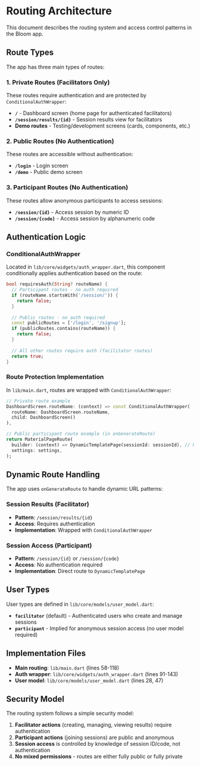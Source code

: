 # Routing Architecture

This document describes the routing system and access control patterns in the Bloom app.

## Route Types

The app has three main types of routes:

### 1. Private Routes (Facilitators Only)
These routes require authentication and are protected by `ConditionalAuthWrapper`:

- **`/`** - Dashboard screen (home page for authenticated facilitators)
- **`/session/results/{id}`** - Session results view for facilitators
- **Demo routes** - Testing/development screens (cards, components, etc.)

### 2. Public Routes (No Authentication)
These routes are accessible without authentication:

- **`/login`** - Login screen
- **`/demo`** - Public demo screen

### 3. Participant Routes (No Authentication)
These routes allow anonymous participants to access sessions:

- **`/session/{id}`** - Access session by numeric ID
- **`/session/{code}`** - Access session by alphanumeric code

## Authentication Logic

### ConditionalAuthWrapper
Located in `lib/core/widgets/auth_wrapper.dart`, this component conditionally applies authentication based on the route:

```dart
bool requiresAuth(String? routeName) {
  // Participant routes - no auth required
  if (routeName.startsWith('/session/')) {
    return false;
  }
  
  // Public routes - no auth required  
  const publicRoutes = ['/login', '/signup'];
  if (publicRoutes.contains(routeName)) {
    return false;
  }
  
  // All other routes require auth (facilitator routes)
  return true;
}
```

### Route Protection Implementation
In `lib/main.dart`, routes are wrapped with `ConditionalAuthWrapper`:

```dart
// Private route example
DashboardScreen.routeName: (context) => const ConditionalAuthWrapper(
  routeName: DashboardScreen.routeName, 
  child: DashboardScreen()
),

// Public participant route example (in onGenerateRoute)
return MaterialPageRoute(
  builder: (context) => DynamicTemplatePage(sessionId: sessionId), // No wrapper
  settings: settings,
);
```

## Dynamic Route Handling

The app uses `onGenerateRoute` to handle dynamic URL patterns:

### Session Results (Facilitator)
- **Pattern**: `/session/results/{id}`
- **Access**: Requires authentication
- **Implementation**: Wrapped with `ConditionalAuthWrapper`

### Session Access (Participant)
- **Pattern**: `/session/{id}` or `/session/{code}`
- **Access**: No authentication required
- **Implementation**: Direct route to `DynamicTemplatePage`

## User Types

User types are defined in `lib/core/models/user_model.dart`:

- **`facilitator`** (default) - Authenticated users who create and manage sessions
- **`participant`** - Implied for anonymous session access (no user model required)

## Implementation Files

- **Main routing**: `lib/main.dart` (lines 58-118)
- **Auth wrapper**: `lib/core/widgets/auth_wrapper.dart` (lines 91-143)
- **User model**: `lib/core/models/user_model.dart` (lines 28, 47)

## Security Model

The routing system follows a simple security model:

1. **Facilitator actions** (creating, managing, viewing results) require authentication
2. **Participant actions** (joining sessions) are public and anonymous
3. **Session access** is controlled by knowledge of session ID/code, not authentication
4. **No mixed permissions** - routes are either fully public or fully private